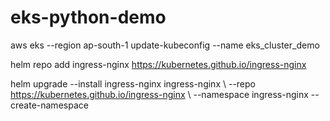 # eks-python-demo
aws eks --region ap-south-1 update-kubeconfig --name eks_cluster_demo

helm repo add ingress-nginx https://kubernetes.github.io/ingress-nginx

helm upgrade --install ingress-nginx ingress-nginx \ --repo https://kubernetes.github.io/ingress-nginx \ --namespace ingress-nginx
--create-namespace
